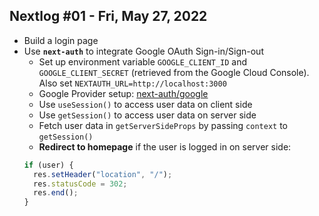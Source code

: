 ## Nextlog #01 - Fri, May 27, 2022

- Build a login page
- Use **`next-auth`** to integrate Google OAuth Sign-in/Sign-out
  - Set up environment variable `GOOGLE_CLIENT_ID` and `GOOGLE_CLIENT_SECRET` (retrieved from the Google Cloud Console). Also set `NEXTAUTH_URL=http://localhost:3000`
  - Google Provider setup: [next-auth/google](https://next-auth.js.org/providers/google)
  - Use `useSession()` to access user data on client side
  - Use `getSession()` to access user data on server side
  - Fetch user data in `getServerSideProps` by passing `context` to `getSession()`
  - **Redirect to homepage** if the user is logged in on server side:
  ```typescript
  if (user) {
    res.setHeader("location", "/");
    res.statusCode = 302;
    res.end();
  }
  ```
